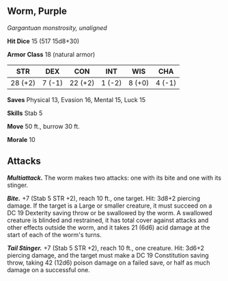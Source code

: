 ## Worm, Purple

*Gargantuan monstrosity, unaligned*

**Hit Dice** 15 (517 15d8+30)

**Armor Class** 18 (natural armor)

| STR     | DEX     | CON     | INT     | WIS     | CHA     |
|---------|---------|---------|---------|---------|---------|
| 28 (+2) |  7 (-1) | 22 (+2) |  1 (-2) |  8 (+0) |  4 (-1) |

**Saves** Physical 13, Evasion 16, Mental 15, Luck 15

**Skills** Stab 5

**Move** 50 ft., burrow 30 ft.

**Morale** 10

## Attacks

***Multiattack.*** The worm makes two attacks: one with its bite and one with its stinger.

***Bite.*** +7 (Stab 5 STR +2), reach 10 ft., one target. Hit: 3d8+2 piercing damage. If the target is a Large or smaller creature, it must succeed on a DC 19 Dexterity saving throw or be swallowed by the worm. A swallowed creature is blinded and restrained, it has total cover against attacks and other effects outside the worm, and it takes 21 (6d6) acid damage at the start of each of the worm's turns.

***Tail Stinger.*** +7 (Stab 5 STR +2), reach 10 ft., one creature. Hit: 3d6+2 piercing damage, and the target must make a DC 19 Constitution saving throw, taking 42 (12d6) poison damage on a failed save, or half as much damage on a successful one.


